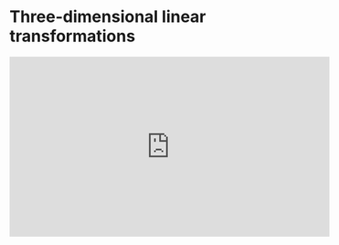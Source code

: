# Three-dimensional linear transformations

<iframe width="560" height="315" src="https://www.youtube.com/embed/rHLEWRxRGiM" frameborder="0" allow="accelerometer; autoplay; clipboard-write; encrypted-media; gyroscope; picture-in-picture" allowfullscreen></iframe>
